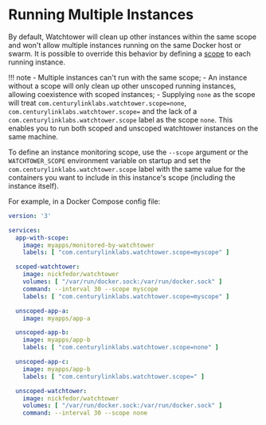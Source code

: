 # Running Multiple Instances

By default, Watchtower will clean up other instances within the same scope and won't allow multiple instances running on the same Docker host or swarm.
It is possible to override this behavior by defining a [scope](https://nicholas-fedor.github.io/watchtower/arguments/#filter_by_scope) to each running instance.

!!! note
    - Multiple instances can't run with the same scope;
    - An instance without a scope will only clean up other unscoped running instances, allowing coexistence with scoped instances;
    - Supplying `none` as the scope will treat `com.centurylinklabs.watchtower.scope=none`, `com.centurylinklabs.watchtower.scope=` and the lack of a `com.centurylinklabs.watchtower.scope` label as the scope `none`. This enables you to run both scoped and unscoped watchtower instances on the same machine.

To define an instance monitoring scope, use the `--scope` argument or the `WATCHTOWER_SCOPE` environment variable on startup and set the `com.centurylinklabs.watchtower.scope` label with the same value for the containers you want to include in this instance's scope (including the instance itself).

For example, in a Docker Compose config file:

```yaml
version: '3'

services:
  app-with-scope:
    image: myapps/monitored-by-watchtower
    labels: [ "com.centurylinklabs.watchtower.scope=myscope" ]

  scoped-watchtower:
    image: nickfedor/watchtower
    volumes: [ "/var/run/docker.sock:/var/run/docker.sock" ]
    command: --interval 30 --scope myscope
    labels: [ "com.centurylinklabs.watchtower.scope=myscope" ]

  unscoped-app-a:
    image: myapps/app-a

  unscoped-app-b:
    image: myapps/app-b
    labels: [ "com.centurylinklabs.watchtower.scope=none" ]

  unscoped-app-c:
    image: myapps/app-b
    labels: [ "com.centurylinklabs.watchtower.scope=" ]

  unscoped-watchtower:
    image: nickfedor/watchtower
    volumes: [ "/var/run/docker.sock:/var/run/docker.sock" ]
    command: --interval 30 --scope none
```
